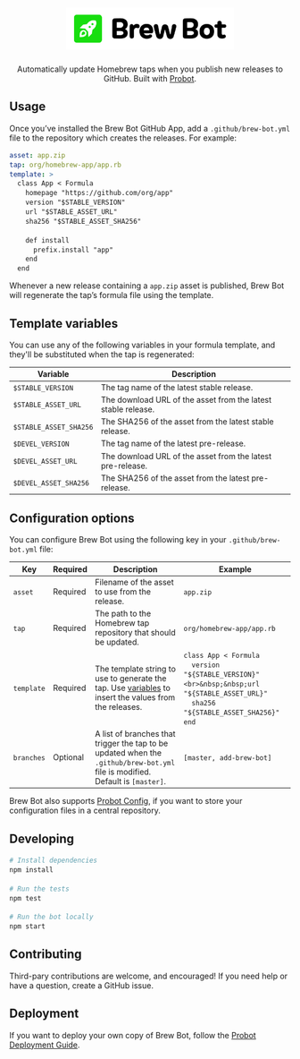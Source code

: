 <h1 align="center">
  <img src="design/logo.svg" alt="Brew Bot Logo" width="300" />
</h1>

<p align="center">Automatically update Homebrew taps when you publish new releases to GitHub. Built with <a href="https://github.com/probot/probot">Probot</a>.</p>

## Usage

Once you’ve installed the Brew Bot GitHub App, add a `.github/brew-bot.yml` file to the repository which creates the releases. For example:

```yml
asset: app.zip
tap: org/homebrew-app/app.rb
template: >
  class App < Formula
    homepage "https://github.com/org/app"
    version "$STABLE_VERSION"
    url "$STABLE_ASSET_URL"
    sha256 "$STABLE_ASSET_SHA256"

    def install
      prefix.install "app"
    end
  end
```

Whenever a new release containing a `app.zip` asset is published, Brew Bot will regenerate the tap’s formula file using the template.

## Template variables

You can use any of the following variables in your formula template, and they'll be substituted when the tap is regenerated:

|Variable|Description|
|-|-|
|`$STABLE_VERSION`|The tag name of the latest stable release.|
|`$STABLE_ASSET_URL`|The download URL of the asset from the latest stable release.|
|`$STABLE_ASSET_SHA256`|The SHA256 of the asset from the latest stable release.|
|`$DEVEL_VERSION`|The tag name of the latest pre-release.|
|`$DEVEL_ASSET_URL`|The download URL of the asset from the latest pre-release.|
|`$DEVEL_ASSET_SHA256`|The SHA256 of the asset from the latest pre-release.|

## Configuration options

You can configure Brew Bot using the following key in your `.github/brew-bot.yml` file:

|Key|Required|Description|Example|
|-|-|-|-|
|`asset`|Required|Filename of the asset to use from the release.|`app.zip`|
|`tap`|Required|The path to the Homebrew tap repository that should be updated.|`org/homebrew-app/app.rb`|
|`template`|Required|The template string to use to generate the tap. Use [variables](#variables) to insert the values from the releases.|<code>class App < Formula<br>&nbsp;&nbsp;version "${STABLE_VERSION}"<br>&nbsp;&nbsp;url "${STABLE_ASSET_URL}"<br>&nbsp;&nbsp;sha256 "${STABLE_ASSET_SHA256}"<br>end</code>|
|`branches`|Optional|A list of branches that trigger the tap to be updated when the `.github/brew-bot.yml` file is modified. Default is `[master]`.|`[master, add-brew-bot]`|

Brew Bot also supports [Probot Config](https://github.com/probot/probot-config), if you want to store your configuration files in a central repository.

## Developing

```sh
# Install dependencies
npm install

# Run the tests
npm test

# Run the bot locally
npm start
```

## Contributing

Third-pary contributions are welcome, and encouraged! If you need help or have a question, create a GitHub issue.

## Deployment

If you want to deploy your own copy of Brew Bot, follow the [Probot Deployment Guide](https://probot.github.io/docs/deployment/).